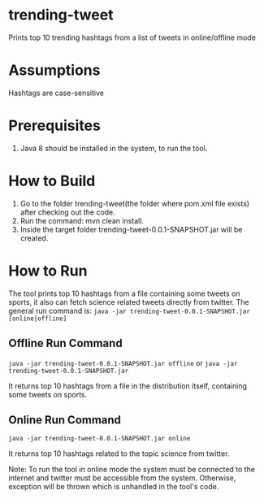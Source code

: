 # trending-tweet
Prints top 10 trending hashtags from a list of tweets in online/offline mode

# Assumptions
Hashtags are case-sensitive

# Prerequisites
1. Java 8 should be installed in the system, to run the tool.

# How to Build
1. Go to the folder trending-tweet(the folder where pom.xml file exists) after checking out the code.
2. Run the command: mvn clean install.
3. Inside the target folder trending-tweet-0.0.1-SNAPSHOT.jar will be created.

# How to Run
The tool prints top 10 hashtags from a file containing some tweets on sports, it also can fetch science related tweets directly from twitter.
The general run command is: ```java -jar trending-tweet-0.0.1-SNAPSHOT.jar [online|offline]```

## Offline Run Command
```java -jar trending-tweet-0.0.1-SNAPSHOT.jar offline``` or  ```java -jar trending-tweet-0.0.1-SNAPSHOT.jar```

It returns top 10 hashtags from a file in the distribution itself, containing some tweets on sports.

## Online Run Command
```java -jar trending-tweet-0.0.1-SNAPSHOT.jar online```

It returns top 10 hashtags related to the topic science from twitter.

Note: To run the tool in online mode the system must be connected to the internet and twitter must be accessible from the system. Otherwise, exception will be thrown which is unhandled in the tool's code.
